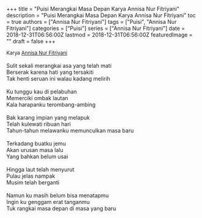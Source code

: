 +++
title = "Puisi Merangkai Masa Depan Karya Annisa Nur Fitriyani"
description = "Puisi Merangkai Masa Depan Karya Annisa Nur Fitriyani"
toc = true
authors = ["Annisa Nur Fitriyani"]
tags = ["Puisi", "Annisa Nur Fitriyani"]
categories = ["Puisi"]
series = ["Annisa Nur Fitriyani"]
date = 2018-12-31T06:56:00Z
lastmod = 2018-12-31T06:56:00Z
featuredImage = ""
draft = false
+++

<div style="text-align: justify;">
<div style="font-size: small;">Karya <a href="/authors/annisa-nur-fitriyani/" target="_blank">Annisa Nur Fitriyani</a></div><br />
Sulit sekali merangkai asa yang telah mati<br />Berserak karena hati yang tersakiti<br />Tak henti seruan ini walau kadang melirih<br /><br />Ku tunggu kau di pelabuhan<br />Memerciki ombak lautan<br />Kala harapanku terombang-ambing<br /><br />Bak karang impian yang melapuk<br />Telah kulewati ribuan hari<br />Tahun-tahun melawanku memunculkan masa baru<br /><br />Terkadang buatku jemu<br />Akan urusan masa lalu<br />Yang bahkan belum usai<br /><br />Hingga laut telah menyurut<br />Pulau jelas nampak<br />Musim telah berganti<br /><br />Namun ku masih belum bisa menatapmu<br />Ingin ku genggam erat tanganmu<br />Tuk rangkai masa depan di masa yang baru</div>
